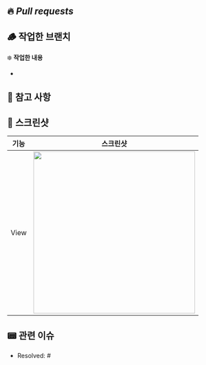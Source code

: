 ## 🔥 *Pull requests*

🪵 **작업한 브랜치**
- 

❄️ **작업한 내용**
<!-- 작업한 내용을 적어주세요. -->
- 

## 🚨 참고 사항
<!-- 참고할 사항이 있다면 적어주세요. -->

## 📸 스크린샷
|기능|스크린샷|
|:--:|:--:|
|View|<img src = "" width = "375">||

## 📟 관련 이슈
- Resolved: #

